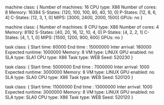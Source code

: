 machine class:
{
        Number of machines: 16
        CPU type: X86
        Number of cores: 8
        Memory: 16384
        S-States: [120, 100, 100, 80, 40, 10, 0]
        P-States: [12, 8, 6, 4]
        C-States: [12, 3, 1, 0]
        MIPS: [3000, 2400, 2000, 1500]
        GPUs: no
}

machine class:
{
        Number of machines: 8
        CPU type: X86
        Number of cores: 4
        Memory: 8192
        S-States: [40, 20, 16, 12, 10, 4, 0]
        P-States: [4, 2, 2, 1]
        C-States: [4, 1, 1, 0]
        MIPS: [1500, 1200, 900, 600]
        GPUs: no
}

task class:
{
        Start time: 60000
        End time : 15000000
        Inter arrival: 180000
        Expected runtime: 1000000
        Memory: 8
        VM type: LINUX
        GPU enabled: no
        SLA type: SLA1
        CPU type: X86
        Task type: WEB
        Seed: 520230
}

task class:
{
        Start time: 5000000
        End time :  7000000
        Inter arrival: 1000
        Expected runtime: 3000000
        Memory: 8
        VM type: LINUX
        GPU enabled: no
        SLA type: SLA0
        CPU type: X86
        Task type: WEB
        Seed: 520120
}

task class:
{
        Start time: 11000000
        End time :  13000000
        Inter arrival: 1000
        Expected runtime: 3000000
        Memory: 8
        VM type: LINUX
        GPU enabled: no
        SLA type: SLA0
        CPU type: X86
        Task type: WEB
        Seed: 520120
}


